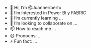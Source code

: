- 👋 Hi, I’m @Juanheriberto
- 👀 I’m interested in Power Bi y FABRIC
- 🌱 I’m currently learning ...
- 💞️ I’m looking to collaborate on ...
- 📫 How to reach me ...
- 😄 Pronouns: ...
- ⚡ Fun fact: ...

<!---
Juanheriberto/Juanheriberto is a ✨ special ✨ repository because its `README.md` (this file) appears on your GitHub profile.
You can click the Preview link to take a look at your changes.
--->
